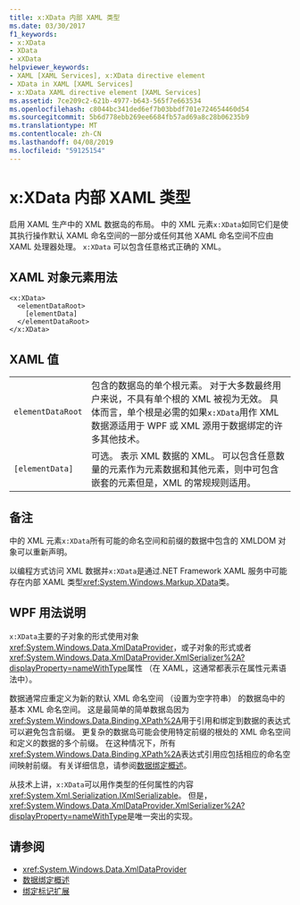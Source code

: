 ```yaml
---
title: x:XData 内部 XAML 类型
ms.date: 03/30/2017
f1_keywords:
- x:XData
- XData
- xXData
helpviewer_keywords:
- XAML [XAML Services], x:XData directive element
- XData in XAML [XAML Services]
- x:XData XAML directive element [XAML Services]
ms.assetid: 7ce209c2-621b-4977-b643-565f7e663534
ms.openlocfilehash: c8044bc341ded6ef7b03bbdf701e724654460d54
ms.sourcegitcommit: 5b6d778ebb269ee6684fb57ad69a8c28b06235b9
ms.translationtype: MT
ms.contentlocale: zh-CN
ms.lasthandoff: 04/08/2019
ms.locfileid: "59125154"
---
```

# <a name="xxdata-intrinsic-xaml-type"></a>x:XData 内部 XAML 类型
启用 XAML 生产中的 XML 数据岛的布局。 中的 XML 元素`x:XData`如同它们是使其执行操作默认 XAML 命名空间的一部分或任何其他 XAML 命名空间不应由 XAML 处理器处理。 `x:XData` 可以包含任意格式正确的 XML。  
  
## <a name="xaml-object-element-usage"></a>XAML 对象元素用法  
  
```  
<x:XData>  
  <elementDataRoot>  
    [elementData]  
  </elementDataRoot>  
</x:XData>  
```  
  
## <a name="xaml-values"></a>XAML 值  
  
|||  
|-|-|  
|`elementDataRoot`|包含的数据岛的单个根元素。 对于大多数最终用户来说，不具有单个根的 XML 被视为无效。 具体而言，单个根是必需的如果`x:XData`用作 XML 数据源适用于 WPF 或 XML 源用于数据绑定的许多其他技术。|  
|`[elementData]`|可选。 表示 XML 数据的 XML。 可以包含任意数量的元素作为元素数据和其他元素，则中可包含嵌套的元素但是，XML 的常规规则适用。|  
  
## <a name="remarks"></a>备注  
 中的 XML 元素`x:XData`所有可能的命名空间和前缀的数据中包含的 XMLDOM 对象可以重新声明。  
  
 以编程方式访问 XML 数据并`x:XData`是通过.NET Framework XAML 服务中可能存在内部 XAML 类型<xref:System.Windows.Markup.XData>类。  
  
## <a name="wpf-usage-notes"></a>WPF 用法说明  
 `x:XData`主要的子对象的形式使用对象<xref:System.Windows.Data.XmlDataProvider>，或子对象的形式或者<xref:System.Windows.Data.XmlDataProvider.XmlSerializer%2A?displayProperty=nameWithType>属性 （在 XAML，这通常都表示在属性元素语法中）。  
  
 数据通常应重定义为新的默认 XML 命名空间 （设置为空字符串） 的数据岛中的基本 XML 命名空间。 这是最简单的简单数据岛因为<xref:System.Windows.Data.Binding.XPath%2A>用于引用和绑定到数据的表达式可以避免包含前缀。 更复杂的数据岛可能会使用特定前缀的根处的 XML 命名空间和定义的数据的多个前缀。 在这种情况下，所有<xref:System.Windows.Data.Binding.XPath%2A>表达式引用应包括相应的命名空间映射前缀。 有关详细信息，请参阅[数据绑定概述](../wpf/data/data-binding-overview.md)。  
  
 从技术上讲，`x:XData`可以用作类型的任何属性的内容<xref:System.Xml.Serialization.IXmlSerializable>。 但是，<xref:System.Windows.Data.XmlDataProvider.XmlSerializer%2A?displayProperty=nameWithType>是唯一突出的实现。  
  
## <a name="see-also"></a>请参阅

- <xref:System.Windows.Data.XmlDataProvider>
- [数据绑定概述](../wpf/data/data-binding-overview.md)
- [绑定标记扩展](../wpf/advanced/binding-markup-extension.md)
